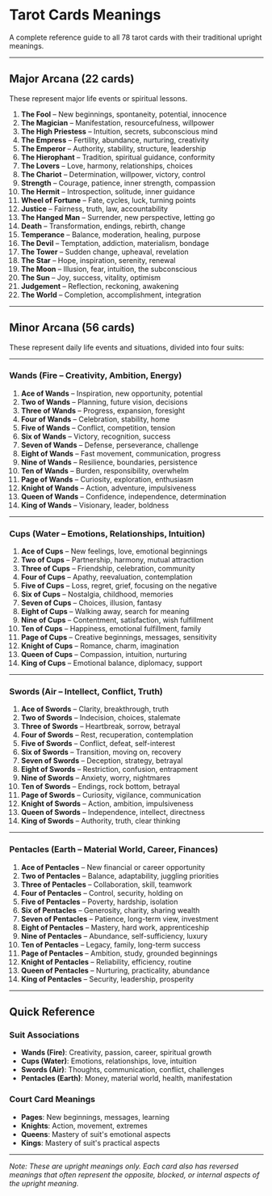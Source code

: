# Tarot Cards Meanings

A complete reference guide to all 78 tarot cards with their traditional upright meanings.

---

## **Major Arcana (22 cards)**

These represent major life events or spiritual lessons.

1. **The Fool** – New beginnings, spontaneity, potential, innocence
2. **The Magician** – Manifestation, resourcefulness, willpower
3. **The High Priestess** – Intuition, secrets, subconscious mind
4. **The Empress** – Fertility, abundance, nurturing, creativity
5. **The Emperor** – Authority, stability, structure, leadership
6. **The Hierophant** – Tradition, spiritual guidance, conformity
7. **The Lovers** – Love, harmony, relationships, choices
8. **The Chariot** – Determination, willpower, victory, control
9. **Strength** – Courage, patience, inner strength, compassion
10. **The Hermit** – Introspection, solitude, inner guidance
11. **Wheel of Fortune** – Fate, cycles, luck, turning points
12. **Justice** – Fairness, truth, law, accountability
13. **The Hanged Man** – Surrender, new perspective, letting go
14. **Death** – Transformation, endings, rebirth, change
15. **Temperance** – Balance, moderation, healing, purpose
16. **The Devil** – Temptation, addiction, materialism, bondage
17. **The Tower** – Sudden change, upheaval, revelation
18. **The Star** – Hope, inspiration, serenity, renewal
19. **The Moon** – Illusion, fear, intuition, the subconscious
20. **The Sun** – Joy, success, vitality, optimism
21. **Judgement** – Reflection, reckoning, awakening
22. **The World** – Completion, accomplishment, integration

---

## **Minor Arcana (56 cards)**

These represent daily life events and situations, divided into four suits:

---

### **Wands (Fire – Creativity, Ambition, Energy)**

1. **Ace of Wands** – Inspiration, new opportunity, potential
2. **Two of Wands** – Planning, future vision, decisions
3. **Three of Wands** – Progress, expansion, foresight
4. **Four of Wands** – Celebration, stability, home
5. **Five of Wands** – Conflict, competition, tension
6. **Six of Wands** – Victory, recognition, success
7. **Seven of Wands** – Defense, perseverance, challenge
8. **Eight of Wands** – Fast movement, communication, progress
9. **Nine of Wands** – Resilience, boundaries, persistence
10. **Ten of Wands** – Burden, responsibility, overwhelm
11. **Page of Wands** – Curiosity, exploration, enthusiasm
12. **Knight of Wands** – Action, adventure, impulsiveness
13. **Queen of Wands** – Confidence, independence, determination
14. **King of Wands** – Visionary, leader, boldness

---

### **Cups (Water – Emotions, Relationships, Intuition)**

1. **Ace of Cups** – New feelings, love, emotional beginnings
2. **Two of Cups** – Partnership, harmony, mutual attraction
3. **Three of Cups** – Friendship, celebration, community
4. **Four of Cups** – Apathy, reevaluation, contemplation
5. **Five of Cups** – Loss, regret, grief, focusing on the negative
6. **Six of Cups** – Nostalgia, childhood, memories
7. **Seven of Cups** – Choices, illusion, fantasy
8. **Eight of Cups** – Walking away, search for meaning
9. **Nine of Cups** – Contentment, satisfaction, wish fulfillment
10. **Ten of Cups** – Happiness, emotional fulfillment, family
11. **Page of Cups** – Creative beginnings, messages, sensitivity
12. **Knight of Cups** – Romance, charm, imagination
13. **Queen of Cups** – Compassion, intuition, nurturing
14. **King of Cups** – Emotional balance, diplomacy, support

---

### **Swords (Air – Intellect, Conflict, Truth)**

1. **Ace of Swords** – Clarity, breakthrough, truth
2. **Two of Swords** – Indecision, choices, stalemate
3. **Three of Swords** – Heartbreak, sorrow, betrayal
4. **Four of Swords** – Rest, recuperation, contemplation
5. **Five of Swords** – Conflict, defeat, self-interest
6. **Six of Swords** – Transition, moving on, recovery
7. **Seven of Swords** – Deception, strategy, betrayal
8. **Eight of Swords** – Restriction, confusion, entrapment
9. **Nine of Swords** – Anxiety, worry, nightmares
10. **Ten of Swords** – Endings, rock bottom, betrayal
11. **Page of Swords** – Curiosity, vigilance, communication
12. **Knight of Swords** – Action, ambition, impulsiveness
13. **Queen of Swords** – Independence, intellect, directness
14. **King of Swords** – Authority, truth, clear thinking

---

### **Pentacles (Earth – Material World, Career, Finances)**

1. **Ace of Pentacles** – New financial or career opportunity
2. **Two of Pentacles** – Balance, adaptability, juggling priorities
3. **Three of Pentacles** – Collaboration, skill, teamwork
4. **Four of Pentacles** – Control, security, holding on
5. **Five of Pentacles** – Poverty, hardship, isolation
6. **Six of Pentacles** – Generosity, charity, sharing wealth
7. **Seven of Pentacles** – Patience, long-term view, investment
8. **Eight of Pentacles** – Mastery, hard work, apprenticeship
9. **Nine of Pentacles** – Abundance, self-sufficiency, luxury
10. **Ten of Pentacles** – Legacy, family, long-term success
11. **Page of Pentacles** – Ambition, study, grounded beginnings
12. **Knight of Pentacles** – Reliability, efficiency, routine
13. **Queen of Pentacles** – Nurturing, practicality, abundance
14. **King of Pentacles** – Security, leadership, prosperity

---

## Quick Reference

### **Suit Associations**
- **Wands (Fire)**: Creativity, passion, career, spiritual growth
- **Cups (Water)**: Emotions, relationships, love, intuition
- **Swords (Air)**: Thoughts, communication, conflict, challenges
- **Pentacles (Earth)**: Money, material world, health, manifestation

### **Court Card Meanings**
- **Pages**: New beginnings, messages, learning
- **Knights**: Action, movement, extremes
- **Queens**: Mastery of suit's emotional aspects
- **Kings**: Mastery of suit's practical aspects

---

*Note: These are upright meanings only. Each card also has reversed meanings that often represent the opposite, blocked, or internal aspects of the upright meaning.*
